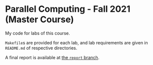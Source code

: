 # Parallel Computing - Fall 2021 (Master Course)

My code for labs of this course.

`Makefile`s are provided for each lab, and lab requirements are given in `README.md` of respective directories.

A final report is available at [the `report` branch][report].

  [report]: https://github.com/iBug/ParallelComputing-2021/tree/report
